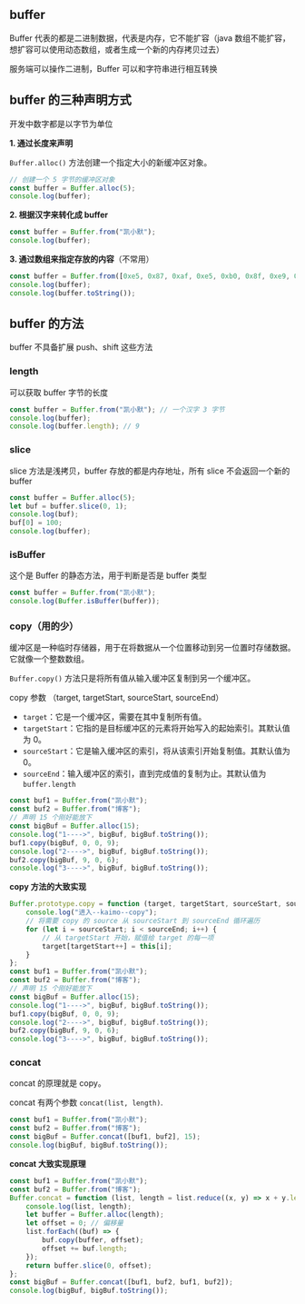 ## buffer

Buffer 代表的都是二进制数据，代表是内存，它不能扩容（java 数组不能扩容，想扩容可以使用动态数组，或者生成一个新的内存拷贝过去）

服务端可以操作二进制，Buffer 可以和字符串进行相互转换

## buffer 的三种声明方式

开发中数字都是以字节为单位

**1. 通过长度来声明**

`Buffer.alloc()` 方法创建一个指定大小的新缓冲区对象。

```js
// 创建一个 5 字节的缓冲区对象
const buffer = Buffer.alloc(5);
console.log(buffer);
```

**2. 根据汉字来转化成 buffer**

```js
const buffer = Buffer.from("凯小默");
console.log(buffer);
```

**3. 通过数组来指定存放的内容**（不常用）

```js
const buffer = Buffer.from([0xe5, 0x87, 0xaf, 0xe5, 0xb0, 0x8f, 0xe9, 0xbb, 0x98]);
console.log(buffer);
console.log(buffer.toString());
```

## buffer 的方法

buffer 不具备扩展 push、shift 这些方法

### length

可以获取 buffer 字节的长度

```js
const buffer = Buffer.from("凯小默"); // 一个汉字 3 字节
console.log(buffer);
console.log(buffer.length); // 9 
```

### slice

slice 方法是浅拷贝，buffer 存放的都是内存地址，所有 slice 不会返回一个新的 buffer

```js
const buffer = Buffer.alloc(5);
let buf = buffer.slice(0, 1);
console.log(buf);
buf[0] = 100;
console.log(buffer);
```

### isBuffer

这个是 Buffer 的静态方法，用于判断是否是 buffer 类型

```js
const buffer = Buffer.from("凯小默");
console.log(Buffer.isBuffer(buffer));
```

### copy（用的少）

缓冲区是一种临时存储器，用于在将数据从一个位置移动到另一位置时存储数据。它就像一个整数数组。

`Buffer.copy()` 方法只是将所有值从输入缓冲区复制到另一个缓冲区。

copy 参数 （target, targetStart, sourceStart, sourceEnd）

- `target`：它是一个缓冲区，需要在其中复制所有值。
- `targetStart`：它指的是目标缓冲区的元素将开始写入的起始索引。其默认值为 0。
- `sourceStart`：它是输入缓冲区的索引，将从该索引开始复制值。其默认值为 0。
- `sourceEnd`：输入缓冲区的索引，直到完成值的复制为止。其默认值为 `buffer.length`

```js
const buf1 = Buffer.from("凯小默");
const buf2 = Buffer.from("博客");
// 声明 15 个刚好能放下
const bigBuf = Buffer.alloc(15);
console.log("1---->", bigBuf, bigBuf.toString());
buf1.copy(bigBuf, 0, 0, 9);
console.log("2---->", bigBuf, bigBuf.toString());
buf2.copy(bigBuf, 9, 0, 6);
console.log("3---->", bigBuf, bigBuf.toString());
```

**copy 方法的大致实现**

```js
Buffer.prototype.copy = function (target, targetStart, sourceStart, sourceEnd) {
    console.log("进入--kaimo--copy");
    // 将需要 copy 的 source 从 sourceStart 到 sourceEnd 循环遍历
    for (let i = sourceStart; i < sourceEnd; i++) {
        // 从 targetStart 开始，赋值给 target 的每一项
        target[targetStart++] = this[i];
    }
};
const buf1 = Buffer.from("凯小默");
const buf2 = Buffer.from("博客");
// 声明 15 个刚好能放下
const bigBuf = Buffer.alloc(15);
console.log("1---->", bigBuf, bigBuf.toString());
buf1.copy(bigBuf, 0, 0, 9);
console.log("2---->", bigBuf, bigBuf.toString());
buf2.copy(bigBuf, 9, 0, 6);
console.log("3---->", bigBuf, bigBuf.toString());
```

### concat

concat 的原理就是 copy。

concat 有两个参数 `concat(list, length)`.

```js
const buf1 = Buffer.from("凯小默");
const buf2 = Buffer.from("博客");
const bigBuf = Buffer.concat([buf1, buf2], 15);
console.log(bigBuf, bigBuf.toString());
```

**concat 大致实现原理**

```js
const buf1 = Buffer.from("凯小默");
const buf2 = Buffer.from("博客");
Buffer.concat = function (list, length = list.reduce((x, y) => x + y.length, 0)) {
    console.log(list, length);
    let buffer = Buffer.alloc(length);
    let offset = 0; // 偏移量
    list.forEach((buf) => {
        buf.copy(buffer, offset);
        offset += buf.length;
    });
    return buffer.slice(0, offset);
};
const bigBuf = Buffer.concat([buf1, buf2, buf1, buf2]);
console.log(bigBuf, bigBuf.toString());
```
